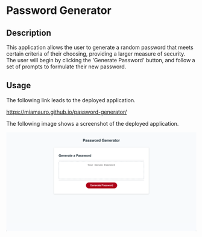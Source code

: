 # Password Generator

## Description

This application allows the user to generate a random password that meets certain criteria of their choosing, providing a larger measure of security.  
The user will begin by clicking the 'Generate Password' button, and follow a set of prompts to formulate their new password.

## Usage

The following link leads to the deployed application.

https://miamauro.github.io/password-generator/

The following image shows a screenshot of the deployed application.

![plot](./assets/images/Screenshot.png)
